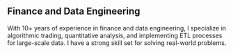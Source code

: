 ## Finance and Data Engineering

With 10+ years of experience in finance and data engineering, I specialize in algorithmic trading, quantitative analysis, and implementing ETL processes for large-scale data. I have a strong skill set for solving real-world problems.


